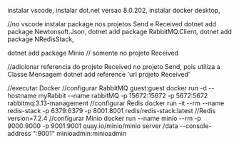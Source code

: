 instalar vscode,
instalar dot.net versao 8.0.202,
instalar docker desktop,

//no vscode instalar package nos projetos Send e Received
dotnet add package Newtonsoft.Json,
dotnet add package RabbitMQ.Client,
dotnet add package NRedisStack,

dotnet add package Minio // somente no projeto Received

//adicionar referencia do projeto Received no projeto Send, pois utiliza a Classe Mensagem
dotnet add reference 'url projeto Received'

//executar Docker
//configurar RabbitMQ
    guest:guest
    docker run -d --hostname myRabbit --name rabbitMQ -p 15672:15672 -p 5672:5672 rabbitmq:3.13-management
//configurar Redis
    docker run -it --rm --name redis-stack -p 6379:6379 -p 8001:8001 redis/redis-stack:latest //Redis version=7.2.4
//configurar Minio
    docker run  --name minio --rm -p 9000:9000 -p 9001:9001 quay.io/minio/minio server /data --console-address ":9001"
    minioadmin:minioadmin
